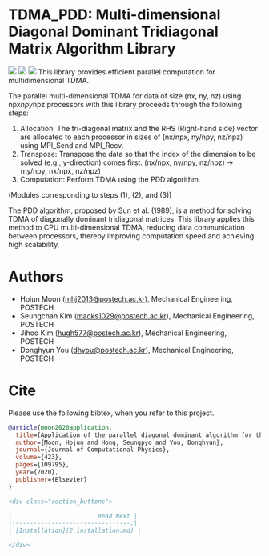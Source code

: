 # TDMA_PDD: Multi-dimensional Diagonal Dominant Tridiagonal Matrix Algorithm Library
![](https://img.shields.io/badge/Fortran-Fortran_90-blue.svg)
[![](https://img.shields.io/badge/docs-passing-green.svg)](https://xccels.github.io/TDMA_PDD)
![](https://img.shields.io/badge/license-MIT_License-yellow.svg)
This library provides efficient parallel computation for multidimensional TDMA.

The parallel multi-dimensional TDMA for data of size (nx, ny, nz) using npx*npy*npz processors with this library proceeds through the following steps:

1.	Allocation: The tri-diagonal matrix and the RHS (Right-hand side) vector are allocated to each processor in sizes of (nx/npx, ny/npy, nz/npz) using MPI_Send and MPI_Recv.
2.	Transpose: Transpose the data so that the index of the dimension to be solved (e.g., y-direction) comes first.
(nx/npx, ny/npy, nz/npz) -> (ny/npy, nx/npx, nz/npz)
3.	Computation: Perform TDMA using the PDD algorithm.

(Modules corresponding to steps (1), (2), and (3))

The PDD algorithm, proposed by Sun et al. (1989), is a method for solving TDMA of diagonally dominant tridiagonal matrices. This library applies this method to CPU multi-dimensional TDMA, reducing data communication between processors, thereby improving computation speed and achieving high scalability.
 
# Authors
- Hojun Moon (mhj2013@postech.ac.kr), Mechanical Engineering, POSTECH
- Seungchan Kim (macks1029@postech.ac.kr), Mechanical Engineering, POSTECH
- Jihoo Kim (hugh577@postech.ac.kr), Mechanical Engineering, POSTECH
- Donghyun You (dhyou@postech.ac.kr), Mechanical Engineering, POSTECH

# Cite
Please use the following bibtex, when you refer to this project.

```bibtex
@article{moon2020application,
  title={Application of the parallel diagonal dominant algorithm for the incompressible Navier-Stokes equations},
  author={Moon, Hojun and Hong, Seungpyo and You, Donghyun},
  journal={Journal of Computational Physics},
  volume={423},
  pages={109795},
  year={2020},
  publisher={Elsevier}
}

<div class="section_buttons">

|                        Read Next |
|---------------------------------:|
| [Installation](2_installation.md) |

</div>

